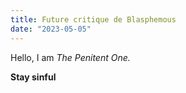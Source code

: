 ```yaml
---
title: Future critique de Blasphemous
date: "2023-05-05"
---
```


Hello, I am _The Penitent One._

**Stay sinful**